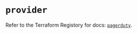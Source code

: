 # `provider`

Refer to the Terraform Registory for docs: [`pagerduty`](https://registry.terraform.io/providers/pagerduty/pagerduty/3.1.0/docs).
